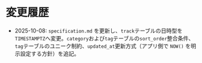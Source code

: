 # 変更履歴
- 2025-10-08: `specification.md` を更新し、`track`テーブルの日時型を`TIMESTAMPTZ`へ変更。`category`および`tag`テーブルの`sort_order`整合条件、`tag`テーブルのユニーク制約、`updated_at`更新方式（アプリ側で `NOW()` を明示設定する方針）を追記。
